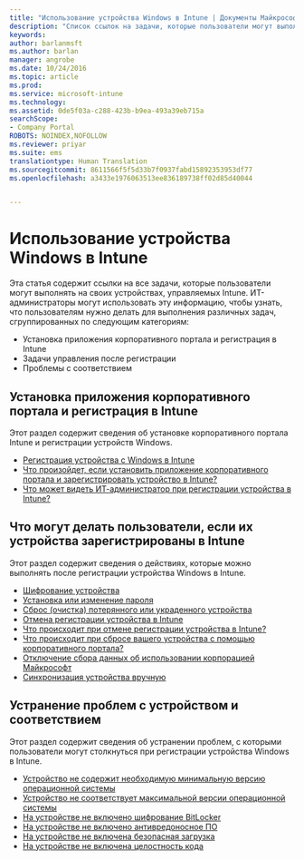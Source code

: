 ```yaml
---
title: "Использование устройства Windows в Intune | Документы Майкрософт"
description: "Список ссылок на задачи, которые пользователи могут выполнять на устройстве Windows, зарегистрированном в Intune"
keywords: 
author: barlanmsft
ms.author: barlan
manager: angrobe
ms.date: 10/24/2016
ms.topic: article
ms.prod: 
ms.service: microsoft-intune
ms.technology: 
ms.assetid: 0de5f03a-c288-423b-b9ea-493a39eb715a
searchScope:
- Company Portal
ROBOTS: NOINDEX,NOFOLLOW
ms.reviewer: priyar
ms.suite: ems
translationtype: Human Translation
ms.sourcegitcommit: 8611566f5f5d33b7f0937fabd15892353953df77
ms.openlocfilehash: a3433e1976063513ee836189738ff02d85d40044


---
```


# <a name="using-your-windows-device-with-intune"></a>Использование устройства Windows в Intune

Эта статья содержит ссылки на все задачи, которые пользователи могут выполнять на своих устройствах, управляемых Intune. ИТ-администраторы могут использовать эту информацию, чтобы узнать, что пользователям нужно делать для выполнения различных задач, сгруппированных по следующим категориям:
- Установка приложения корпоративного портала и регистрация в Intune
- Задачи управления после регистрации
- Проблемы с соответствием

## <a name="company-portal-app-installation-and-intune-enrollment"></a>Установка приложения корпоративного портала и регистрация в Intune

Этот раздел содержит сведения об установке корпоративного портала Intune и регистрации устройств Windows.

- [Регистрация устройства с Windows в Intune](enroll-your-device-in-intune-windows.md)
- [Что произойдет, если установить приложение корпоративного портала и зарегистрировать устройство в Intune?](what-happens-if-you-install-the-company-portal-app-and-enroll-your-device-in-intune-windows.md)
- [Что может видеть ИТ-администратор при регистрации устройства в Intune?](what-can-your-it-administrator-see-when-you-enroll-your-device-in-intune-windows.md)

## <a name="things-users-can-do-when-their-device-is-enrolled-in-intune"></a>Что могут делать пользователи, если их устройства зарегистрированы в Intune

Этот раздел содержит сведения о действиях, которые можно выполнять после регистрации устройства Windows в Intune.

- [Шифрование устройства](encrypt-your-device-windows.md)
- [Установка или изменение пароля](set-or-change-your-password-windows.md)
- [Сброс (очистка) потерянного или украденного устройства](reset-erase-your-lost-or-stolen-device-windows.md)
- [Отмена регистрации устройства в Intune](unenroll-your-device-from-intune-windows.md)
- [Что происходит при отмене регистрации устройства в Intune?](what-happens-if-you-unenroll-your-device-from-intune-windows.md)
- [Что происходит при сбросе вашего устройства с помощью корпоративного портала?](what-happens-if-you-reset-your-device-using-the-company-portal-windows.md)
- [Отключение сбора данных об использовании корпорацией Майкрософт](turn-off-microsoft-usage-data-collection-windows.md)
- [Синхронизация устройства вручную](sync-your-device-manually-windows.md)

## <a name="steps-to-fix-device-and-compliance-issues"></a>Устранение проблем с устройством и соответствием

Этот раздел содержит сведения об устранении проблем, с которыми пользователи могут столкнуться при регистрации устройства Windows в Intune.

- [Устройство не содержит необходимую минимальную версию операционной системы](you-need-to-update-your-windows-device.md)
- [Устройство не соответствует максимальной версии операционной системы](your-windows-version-isnt-yet-supported.md)
- [На устройстве не включено шифрование BitLocker](you-need-to-enable-windows-encryption.md)
- [На устройстве не включено антивредоносное ПО](your-device-needs-antimalware-software.md)
- [На устройстве не включена безопасная загрузка](you-need-to-enable-secure-boot-windows.md)
- [На устройстве не включена целостность кода](you-need-to-enable-code-integrity.md)



<!--HONumber=Dec16_HO3-->



